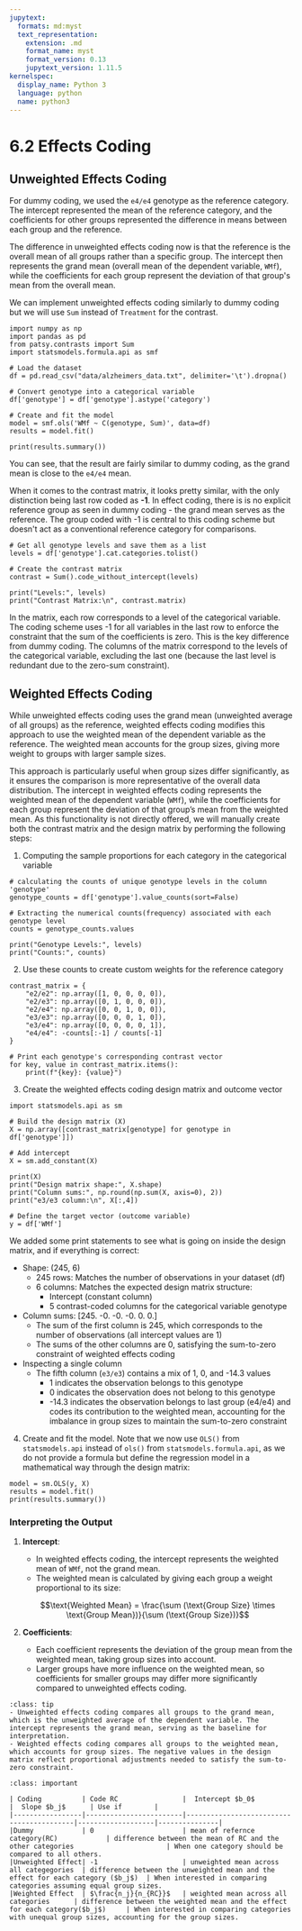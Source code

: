 ```yaml
---
jupytext:
  formats: md:myst
  text_representation:
    extension: .md
    format_name: myst
    format_version: 0.13
    jupytext_version: 1.11.5
kernelspec:
  display_name: Python 3
  language: python
  name: python3
---
```


# 6.2 Effects Coding

## Unweighted Effects Coding

For dummy coding, we used the `e4/e4` genotype as the reference category. The intercept represented the mean of the reference category, and the coefficients for other groups represented the difference in means between each group and the reference.

The difference in unweighted effects coding now is that the reference is the overall mean of all groups rather than a specific group. The intercept then represents the grand mean (overall mean of the dependent variable, `WMf`), while the coefficients for each group represent the deviation of that group's mean from the overall mean.

We can implement unweighted effects coding similarly to dummy coding but we will use `Sum` instead of `Treatment` for the contrast.

```{code-cell}
import numpy as np
import pandas as pd
from patsy.contrasts import Sum
import statsmodels.formula.api as smf

# Load the dataset
df = pd.read_csv("data/alzheimers_data.txt", delimiter='\t').dropna()

# Convert genotype into a categorical variable
df['genotype'] = df['genotype'].astype('category')

# Create and fit the model
model = smf.ols('WMf ~ C(genotype, Sum)', data=df)
results = model.fit()

print(results.summary())
```

You can see, that the result are fairly similar to dummy coding, as the grand mean is close to the `e4/e4` mean.

When it comes to the contrast matrix, it looks pretty similar, with the only distinction being last row coded as **-1**. In effect coding, there is is no explicit reference group as seen in dummy coding - the grand mean serves as the reference. The group coded with -1 is central to this coding scheme but doesn't act as a conventional reference category for comparisons.

```{code-cell}
# Get all genotype levels and save them as a list
levels = df['genotype'].cat.categories.tolist()

# Create the contrast matrix
contrast = Sum().code_without_intercept(levels)

print("Levels:", levels)
print("Contrast Matrix:\n", contrast.matrix)
```

In the matrix, each row corresponds to a level of the categorical variable. The coding scheme uses -1 for all variables in the last row to enforce the constraint that the sum of the coefficients is zero. This is the key difference from dummy coding. The columns of the matrix correspond to the levels of the categorical variable, excluding the last one (because the last level is redundant due to the zero-sum constraint).


## Weighted Effects Coding

While unweighted effects coding uses the grand mean (unweighted average of all groups) as the reference, weighted effects coding modifies this approach to use the weighted mean of the dependent variable as the reference. The weighted mean accounts for the group sizes, giving more weight to groups with larger sample sizes.

This approach is particularly useful when group sizes differ significantly, as it ensures the comparison is more representative of the overall data distribution. The intercept in weighted effects coding represents the weighted mean of the dependent variable (`WMf`), while the coefficients for each group represent the deviation of that group’s mean from the weighted mean. As this functionality is not directly offered, we will manually create both the contrast matrix and the design matrix by performing the following steps:

1.  Computing the sample proportions for each category in the categorical variable

```{code-cell}
# calculating the counts of unique genotype levels in the column 'genotype'
genotype_counts = df['genotype'].value_counts(sort=False)

# Extracting the numerical counts(frequency) associated with each genotype level
counts = genotype_counts.values

print("Genotype Levels:", levels)       
print("Counts:", counts)

```

2.  Use these counts to create custom weights for the reference category

```{code-cell}
contrast_matrix = {
    "e2/e2": np.array([1, 0, 0, 0, 0]),
    "e2/e3": np.array([0, 1, 0, 0, 0]),
    "e2/e4": np.array([0, 0, 1, 0, 0]),
    "e3/e3": np.array([0, 0, 0, 1, 0]),
    "e3/e4": np.array([0, 0, 0, 0, 1]),
    "e4/e4": -counts[:-1] / counts[-1]
}

# Print each genotype's corresponding contrast vector
for key, value in contrast_matrix.items():
    print(f"{key}: {value}")
```

3.  Create the weighted effects coding design matrix and outcome vector

```{code-cell}
import statsmodels.api as sm

# Build the design matrix (X)
X = np.array([contrast_matrix[genotype] for genotype in df['genotype']])

# Add intercept
X = sm.add_constant(X)  

print(X)
print("Design matrix shape:", X.shape)
print("Column sums:", np.round(np.sum(X, axis=0), 2))
print("e3/e3 column:\n", X[:,4])

# Define the target vector (outcome variable)
y = df['WMf']
```

We added some print statements to see what is going on inside the design matrix, and if everything is correct:
  - Shape: (245, 6)
    - 245 rows: Matches the number of observations in your dataset (df)
    - 6 columns: Matches the expected design matrix structure:
      - Intercept (constant column)
      - 5 contrast-coded columns for the categorical variable genotype
  - Column sums: [245. -0. -0. -0. 0. 0.]
    - The sum of the first column is 245, which corresponds to the number of observations (all intercept values are 1)
    - The sums of the other columns are 0, satisfying the sum-to-zero constraint of weighted effects coding
  - Inspecting a single column
    - The fifth column (`e3/e3`) contains a mix of 1, 0, and -14.3 values
      - 1 indicates the observation belongs to this genotype
      - 0 indicates the observation does not belong to this genotype
      - -14.3 indicates the observation belongs to last group (e4/e4) and codes its contribution to the weighted mean, accounting for the imbalance in group sizes to maintain the sum-to-zero constraint

4. Create and fit the model. Note that we now use `OLS()` from `statsmodels.api` instead of `ols()` from `statsmodels.formula.api`, as we do not provide a formula but define the regression model in a mathematical way through the design matrix:

```{code-cell}
model = sm.OLS(y, X)
results = model.fit()
print(results.summary())
```

### Interpreting the Output

1. **Intercept**:
    - In weighted effects coding, the intercept represents the weighted mean of `WMf`, not the grand mean.
    - The weighted mean is calculated by giving each group a weight proportional to its size:
        
    $$\text{Weighted Mean} = \frac{\sum (\text{Group Size} \times \text{Group Mean})}{\sum (\text{Group Size})}$$

2. **Coefficients**:
    - Each coefficient represents the deviation of the group mean from the weighted mean, taking group sizes into account.
    - Larger groups have more influence on the weighted mean, so coefficients for smaller groups may differ more significantly compared to unweighted effects coding.


```{admonition} Summary
:class: tip
- Unweighted effects coding compares all groups to the grand mean, which is the unweighted average of the dependent variable. The intercept represents the grand mean, serving as the baseline for interpretation.
- Weighted effects coding compares all groups to the weighted mean, which accounts for group sizes. The negative values in the design matrix reflect proportional adjustments needed to satisfy the sum-to-zero constraint.
```

```{admonition} Categorical Regression - Method Summary
:class: important

| Coding          | Code RC                |  Intercept $b_0$                         |  Slope $b_j$      | Use if        |
|-----------------|------------------------|------------------------------------------|-------------------|---------------|
|Dummy    	      | 0                      | mean of refernce category(RC)            | difference between the mean of RC and the other categories                       | When one category should be compared to all others.
|Unweighted Effect| -1                     | unweighted mean across all categegories  | difference between the unweighted mean and the effect for each category ($b_j$)  | When interested in comparing categories assuming equal group sizes.
|Weighted Effect  | $\frac{n_j}{n_{RC}}$   | weighted mean across all categories      | difference between the weighted mean and the effect for each category($b_j$)     | When interested in comparing categories with unequal group sizes, accounting for the group sizes.
```